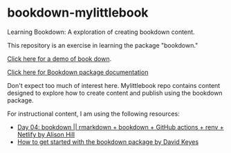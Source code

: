 # bookdown-mylittlebook
Learning Bookdown: A exploration of creating bookdown content.

This repository is an exercise in learning the package "bookdown."   

[Click here for a demo of book down](https://github.com/rstudio/bookdown-demo).   

[Click here for Bookdown package documentation](https://github.com/rstudio/bookdown)

Don't expect too much of interest here.  Mylittlebook repo contains content designed to explore how to create content and publish using the bookdown package. 

For instructional content, I am using the following resources:  
* [Day 04: bookdown || rmarkdown + bookdown + GitHub actions + renv + Netlify by Alison Hill](https://www.youtube.com/watch?v=_ptrgqx2zUs&t=185s)  
* [How to get started with the bookdown package by David Keyes](https://rfortherestofus.com/2022/04/bookdown/)
